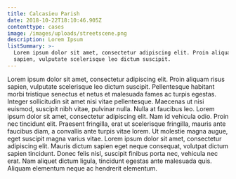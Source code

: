```yaml
---
title: Calcasieu Parish
date: 2018-10-22T18:10:46.905Z
contenttype: cases
image: /images/uploads/streetscene.png
description: Lorem Ipsum
listSummary: >-
  Lorem ipsum dolor sit amet, consectetur adipiscing elit. Proin aliquam risus
  sapien, vulputate scelerisque leo dictum suscipit.
---
```

Lorem ipsum dolor sit amet, consectetur adipiscing elit. Proin aliquam risus sapien, vulputate scelerisque leo dictum suscipit. Pellentesque habitant morbi tristique senectus et netus et malesuada fames ac turpis egestas. Integer sollicitudin sit amet nisi vitae pellentesque. Maecenas ut nisi euismod, suscipit nibh vitae, pulvinar nulla. Nulla at faucibus leo. Lorem ipsum dolor sit amet, consectetur adipiscing elit. Nam id vehicula odio. Proin nec tincidunt elit. Praesent fringilla, erat ut scelerisque fringilla, mauris ante faucibus diam, a convallis ante turpis vitae lorem. Ut molestie magna augue, eget suscipit magna varius vitae. Lorem ipsum dolor sit amet, consectetur adipiscing elit. Mauris dictum sapien eget neque consequat, volutpat dictum sapien tincidunt. Donec felis nisl, suscipit finibus porta nec, vehicula nec erat. Nam aliquet dictum ligula, tincidunt egestas ante malesuada quis. Aliquam elementum neque ac hendrerit elementum.
